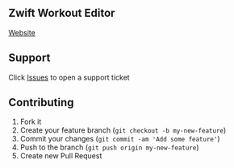 ## Zwift Workout Editor

[Website](https://zwiftworkout.netlify.app/)

## Support

Click [Issues](https://github.com/breiko83/zwo-editor/issues) to open a support ticket 

## Contributing

1. Fork it
2. Create your feature branch (`git checkout -b my-new-feature`)
3. Commit your changes (`git commit -am 'Add some feature'`)
4. Push to the branch (`git push origin my-new-feature`)
5. Create new Pull Request